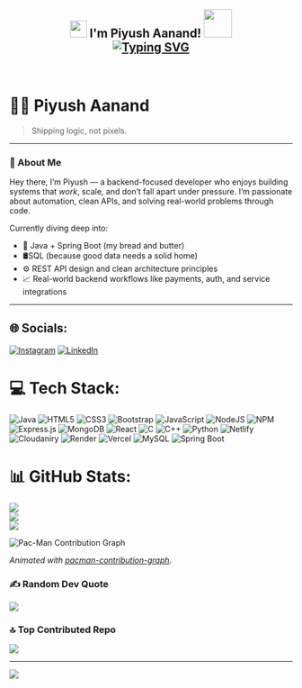 <h2 align="center"><img src="https://emojis.slackmojis.com/emojis/images/1531849430/4246/blob-sunglasses.gif?1531849430" width="30"/>  I'm Piyush Aanand! <img src="https://media.giphy.com/media/12oufCB0MyZ1Go/giphy.gif" width="50"><br>
<a href="https://git.io/typing-svg"><img src="https://readme-typing-svg.demolab.com?font=times&pause=1000&center=true&width=435&lines=+++++++Being+a+coder+until+my+keyboard+dies" alt="Typing SVG" /></a>
</h2>
<br>

# 👨‍💻 Piyush Aanand

> Shipping logic, not pixels.

---

### 🚀 About Me

Hey there, I’m Piyush — a backend-focused developer who enjoys building systems that *work*, scale, and don’t fall apart under pressure. I’m passionate about automation, clean APIs, and solving real-world problems through code.

Currently diving deep into:

* 🧠 Java + Spring Boot (my bread and butter)
* 🛢️SQL (because good data needs a solid home)
* ⚙️ REST API design and clean architecture principles
* 📈 Real-world backend workflows like payments, auth, and service integrations

---

## 🌐 Socials:
[![Instagram](https://img.shields.io/badge/Instagram-%23E4405F.svg?logo=Instagram&logoColor=white)](https://instagram.com/piyush_aanand_731) [![LinkedIn](https://img.shields.io/badge/LinkedIn-%230077B5.svg?logo=linkedin&logoColor=white)](https://linkedin.com/in/piyush-aanand-0800a9252) 

# 💻 Tech Stack:
![Java](https://img.shields.io/badge/java-%23ED8B00.svg?style=for-the-badge&logo=java&logoColor=white) ![HTML5](https://img.shields.io/badge/html5-%23E34F26.svg?style=for-the-badge&logo=html5&logoColor=white) ![CSS3](https://img.shields.io/badge/css3-%231572B6.svg?style=for-the-badge&logo=css3&logoColor=white) ![Bootstrap](https://img.shields.io/badge/bootstrap-%23563D7C.svg?style=for-the-badge&logo=bootstrap&logoColor=white) 
![JavaScript](https://img.shields.io/badge/javascript-%23323330.svg?style=for-the-badge&logo=javascript&logoColor=%23F7DF1E) 
![NodeJS](https://img.shields.io/badge/node.js-6DA55F?style=for-the-badge&logo=node.js&logoColor=white) ![NPM](https://img.shields.io/badge/NPM-%23000000.svg?style=for-the-badge&logo=npm&logoColor=white)![Express.js](https://img.shields.io/badge/express.js-%23404d59.svg?style=for-the-badge&logo=express&logoColor=%2361DAFB) ![MongoDB](https://img.shields.io/badge/MongoDB-%234ea94b.svg?style=for-the-badge&logo=mongodb&logoColor=white)  ![React](https://img.shields.io/badge/react-%2320232a.svg?style=for-the-badge&logo=react&logoColor=%2361DAFB) ![C](https://img.shields.io/badge/c-%2300599C.svg?style=for-the-badge&logo=c&logoColor=white) ![C++](https://img.shields.io/badge/C%2B%2B-00599C?style=for-the-badge&logo=c%2B%2B&logoColor=white)
![Python](https://img.shields.io/badge/python-3670A0?style=for-the-badge&logo=python&logoColor=ffdd54) ![Netlify](https://img.shields.io/badge/Netlify-00C7B7?style=for-the-badge&logo=netlify&logoColor=white) ![Cloudaniry](https://img.shields.io/badge/Cloudinary-3448C5?style=for-the-badge&logo=Cloudinary&logoColor=white)
![Render](https://img.shields.io/badge/Render-46E3B7?style=for-the-badge&logo=render&logoColor=white) ![Vercel](https://img.shields.io/badge/Vercel-000000?style=for-the-badge&logo=vercel&logoColor=white) ![MySQL](https://img.shields.io/badge/MySQL-005C84?style=for-the-badge&logo=mysql&logoColor=white) ![Spring Boot](https://img.shields.io/badge/Spring_Boot-6DB33F?style=for-the-badge&logo=spring-boot&logoColor=white)
# 📊 GitHub Stats:
![](https://github-readme-stats.vercel.app/api?username=piyushaanand&theme=blue-green&hide_border=false&include_all_commits=false&count_private=false)<br/>
![](https://github-readme-streak-stats.herokuapp.com/?user=piyushaanand&theme=blue-green&hide_border=false)<br/>
![](https://github-readme-stats.vercel.app/api/top-langs/?username=piyushaanand&theme=blue-green&hide_border=false&include_all_commits=false&count_private=false&layout=compact)

<!--## 🏆 GitHub Trophies
![](https://github-profile-trophy.vercel.app/?username=piyushaanand&theme=radical&no-frame=false&no-bg=true&margin-w=4)-->
<picture>
  <source media="(prefers-color-scheme: dark)" srcset="https://raw.githubusercontent.com/piyushaanand/piyushaanand/output/pacman-contribution-graph-dark.svg">
  <source media="(prefers-color-scheme: light)" srcset="https://raw.githubusercontent.com/piyushaanand/piyushaanand/output/pacman-contribution-graph.svg">
  <img alt="Pac-Man Contribution Graph" src="https://raw.githubusercontent.com/piyushaanand/piyushaanand/output/pacman-contribution-graph.svg">
</picture>

_Animated with [pacman-contribution-graph](https://github.com/abozanona/pacman-contribution-graph)_.

### ✍️ Random Dev Quote
![](https://quotes-github-readme.vercel.app/api?type=horizontal&theme=radical)

### 🔝 Top Contributed Repo
![](https://github-contributor-stats.vercel.app/api?username=piyushaanand&limit=5&theme=dark&combine_all_yearly_contributions=true)

---
[![](https://visitcount.itsvg.in/api?id=piyushaanand&icon=0&color=0)](https://visitcount.itsvg.in)
